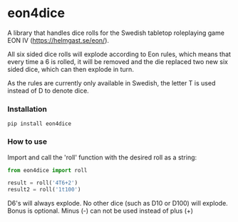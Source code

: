 # eon4dice
A library that handles dice rolls for the Swedish tabletop roleplaying game EON IV (https://helmgast.se/eon/).

All six sided dice rolls will explode according to Eon rules, which means that every time a 6 is rolled,
it will be removed and the die replaced two new six sided dice, which can then explode in turn.

As the rules are currently only available in Swedish, the letter T is used instead of D to denote dice.

### Installation
```
pip install eon4dice
```

### How to use
Import and call the 'roll' function with the desired roll as a string:

```Python
from eon4dice import roll

result = roll('4T6+2')
result2 = roll('1t100')
```

D6's will always explode. No other dice (such as D10 or D100) will explode. Bonus is optional. Minus (-) can not
be used instead of plus (+)